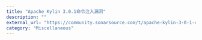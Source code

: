 ```yaml
---
title: "Apache Kylin 3.0.1命令注入漏洞"
description: ""
external_url: "https://community.sonarsource.com/t/apache-kylin-3-0-1-command-injection-vulnerability/25706"
category: "Miscellaneous"
---
```

